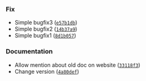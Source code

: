 ### Fix
* Simple bugfix3 ([`e57b1db`](https://github.com/mrjk/python-project-poetry-template/commit/e57b1db095f165177396a53477355cee261709ff))
* Simple bugfix2 ([`14b37a9`](https://github.com/mrjk/python-project-poetry-template/commit/14b37a9dacfdb3c3c62fd4d8920249244f8eeeeb))
* Simple bugfix1 ([`8d1b057`](https://github.com/mrjk/python-project-poetry-template/commit/8d1b057f3f35aa34c28dd12d390a5f0825138a6e))

### Documentation
* Allow mention about old doc on website ([`33118f3`](https://github.com/mrjk/python-project-poetry-template/commit/33118f30aa4e8d9c2163cde0aebdcbb2f7ba4b81))
* Change version ([`4a80def`](https://github.com/mrjk/python-project-poetry-template/commit/4a80def40304a5bdb2ce9e8919d91e47acfb8553))
